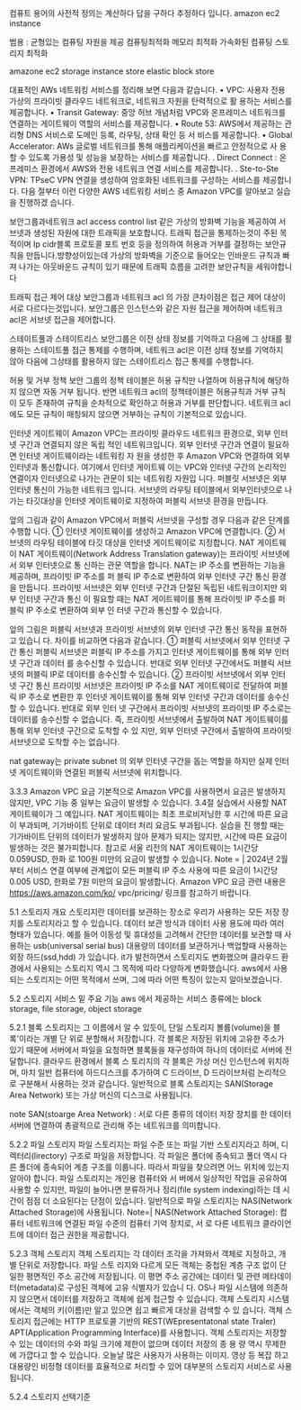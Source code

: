 컴퓨트 용어의 사전적 정의는 계산하다 답을 구하다 추정하다 입니다.
amazon ec2 instance

범용 : 균형있는 컴퓨팅 자원을 제공
컴퓨팅최적화
메모리 최적화
가속화된 컴퓨팅
스토리지 최적화

amazone ec2 storage
instance store
elastic block store

대표적인 AWs 네트워킹 서비스를 정리해 보면 다음과 같습니다.
• VPC: 사용자 전용 가상의 프라이빗 클라우드 네트워크로, 네트워크 자원을 탄력적으로 활 용하는 서비스를 제공합니다.
• Transit Gateway: 중앙 허브 개념처럼 VPC와 온프레미스 네트워크를 연결하는 게이트웨이 역할의 서비스를 제공합니다.
• Route 53: AWS에서 제공하는 관리형 DNS 서비스로 도메인 등록, 라우팅, 상태 확인 등 서 비스를 제공합니다.
• Global Accelerator: AWs 글로벌 네트워크를 통해 애플리케이션을 빠르고 안정적으로 사 용할 수 있도록 가용성 및 성능을 보장하는 서비스를 제공합니다.
. Direct Connect : 온프레미스 환경에서 AWS와 전용 네트워크 연결 서비스를 제공합니다.
. Ste-to-Ste VPN: TPseC VPN 연결을 생성하여 암호화된 네트워크를 구성하는 서비스를 제공합니다.
다음 절부터 이런 다양한 AWS 네트워킹 서비스 중 Amazon VPC를 알아보고 실습을 진행하겠 습니다.

보안그룹과네트워크 acl
access control list 같은 가상의 방화벽 기능을 제공하여 서브넷과 생성된 자원에 대한 트래픽을 보호합니다.
트래픽 접근을 통제하는것이 주된 목적이며 Ip cidr블록 프로토콜 포트 번호 등을 정의하여 허용과 거부를 결정하는 보안규칙을 만듭니다.방향성이있는데 가상의 방화벽을 기준으로 들어오는 인바운드 규칙과 빠져 나가는 아웃바운드 규칙이 있기 때문에 트래픽 흐름을 고려한 보안규칙을 세워야합니다

트래픽 접근 제어 대상
보안그룹과 네트워크 acl 의 가장 큰차이점은 접근 제어 대상이 서로 다르다는것입니다.
보안그룹은 인스턴스와 같은 자원 접근을 제어하며 네트워크 acl은 서브넷 접근을 제어합니다.

스테이트풀과 스테이트리스
보안그룹은 이전 상태 정보를 기억하고 다음에 그 상태를 활용하는 스테이트풀 접근 통제를 수행하며, 네트워크 acl은 이전 상태 정보를 기억하지 않아 다음에 그상태를 활용하지 않는 스테이트리스 접근 통제를 수행합니다.

허용 및 거부 정책
보안 그룹의 정책 테이블은 허용 규칙만 나열하며 허용규칙에 해당하지 않으면 자동 거부 됩니다.
반면 네트워크 acl의 정책테이블은 허용규칙과 거부 규칙이 모두 존재하여 규칙을 순차적으로 확인하고 허용과 거부를 판단합니다.
네트워크 acl에도 모든 규칙이 매칭되지 않으면 거부하는 규칙이 기본적으로 있습니다.

인터넷 게이트웨이
Amazon VPC는 프라이빗 클라우드 네트워크 환경으로, 외부 인터넷 구간과 연결되지 않은 독립 적인 네트워크입니다. 외부 인터넷 구간과 연결이 필요하면 인터넷 게이트웨이라는 네트워킹 자 원을 생성한 후 Amazon VPC와 연결하여 외부 인터넷과 통신합니다. 여기에서 인터넷 게이트웨 이는 VPC와 인터넷 구간의 논리적인 연결이자 인터넷으로 나가는 관문이 되는 네트워킹 자원입 니다.
퍼블릿 서브넷은 외부 인터넷 통신이 가능한 네트워크 입니다. 서브넷의 라우팅 테이블에서 외부인터넷으로 나가는 타깃대상을 인터넷 게이트웨이로 지정하여 퍼블릭 서브넷 환경을 만듭니다.

앞의 그림과 같이 Amazon VPC에서 퍼블릭 서브넷을 구성할 경우 다음과 같은 단계를 수행합 니다.
① 인터넷 게이트웨이를 생성하고 Amazon VPC에 연결합니다.
② 서브넷의 라우팅 테이블에 타깃 대상을 인터넷 게이트웨이로 지정합니다.
NAT 게이트웨이
NAT 게이트웨이(Network Address Translation gateway)는 프라이빗 서브넷에서 외부 인터넷으로 통 신하는 관문 역할을 합니다. NAT는 IP 주소를 변환하는 기능을 제공하며, 프라이빗 IP 주소를 퍼 블릭 IP 주소로 변환하여 외부 인터넷 구간 통신 환경을 만듭니다.
프라이빗 서브넷은 외부 인터넷 구간과 단절된 독립된 네트워크이지만 외부 인터넷 구간과 통신 이 필요할 때는 NAT 게이트웨이를 통해 프라이빗 IP 주소를 퍼블릭 IP 주소로 변환하여 외부 인 터넷 구간과 통신할 수 있습니다.

앞의 그림은 퍼블릭 서브넷과 프라이빗 서브넷의 외부 인터넷 구간 통신 동작을 표현하고 있습니 다. 차이를 비교하면 다음과 같습니다.
① 퍼블릭 서브넷에서 외부 인터넷 구간 통신
퍼블릭 서브넷은 퍼블릭 IP 주소를 가지고 인터넷 게이트웨이를 통해 외부 인터넷 구간과 데이터 를 송수신할 수 있습니다. 반대로 외부 인터넷 구간에서도 퍼블릭 서브넷의 퍼블릭 IP로 데이터를 송수신할 수 있습니다.
② 프라이빗 서브넷에서 외부 인터넷 구간 통신
프라이빗 서브넷은 프라이빗 IP 주소를 NAT 게이트웨이로 전달하여 퍼블릭 IP 주소로 변환한 후 인터넷 게이트웨이를 통해 외부 인터넷 구간과 데이터를 송수신할 수 있습니다. 반대로 외부 인터 넷 구간에서 프라이빗 서브넷의 프라이빗 IP 주소로는 데이터를 송수신할 수 없습니다.
즉, 프라이빗 서브넷에서 출발하여 NAT 게이트웨이를 통해 외부 인터넷 구간으로 도착할 수 있 지만, 외부 인터넷 구간에서 출발하여 프라이빗 서브넷으로 도착할 수는 없습니다.

nat gateway는 private subnet 의 외부 인터넷 구간을 돕는 역할을 하지만 실제 인터넷 게이트웨이와 연결된 퍼블릭 서브넷에 위치합니다.

3.3.3 Amazon VPC 요금
기본적으로 Amazon VPC를 사용하면서 요금은 발생하지 않지만, VPC 기능 중 일부는 요금이 발생할 수 있습니다.
3.4절 실습에서 사용할 NAT 게이트웨이가 그 예입니다. NAT 게이트웨이는 최초 프로비저닝한 후 시간에 따른 요금이 부과되며, 기가바이트 단위로 데이터 처리 요금도 부과됩니다. 실습을 진 행할 때는 기가바이트 단위의 데이터가 발생하지 않아 문제가 되지는 않지만, 시간에 따른 요금이 발생하는 것은 불가피합니다. 참고로 서울 리전의 NAT 게이트웨이는 1시간당 0.059USD, 한화 로 100원 미만의 요금이 발생할 수 있습니다.
Note = |
2024년 2월부터 서비스 연결 여부에 관계없이 모든 퍼블릭 IP 주소 사용에 따른 요금이 1시간당 0.005 USD, 한화로 7원 미만의 요금이 발생합니다. Amazon VPC 요금 관련 내용은 https://aws.amazon.com/ko/ vpc/pricing/ 링크를 참고하기 바랍니다.

5.1 스토리지 개요
스토리지란 데이터를 보관하는 장소로 우리가 사용하는 모든 저장 장치를 스토리지라고 할 수 있습니다.
데이터 보관 방식과 데이터 사용 용도에 따라 여러 형태가 있습니다.
예를 들어 이동성 및 휴대성을 고려해서 간단한 데이터를 보관할 때 사용하는 usb(universal serial bus) 대용량의 데이터를 보관하거나 백업할때 사용하는 외장 하드(ssd,hdd) 가 있습니다.
it가 발전하면서 스토리지도 변화했으며 클라우드 환경에서 사용되는 스토리지 역시 그 목적에 따라 다양하게 변화했습니다.
aws에서 사용되는 스토리지는 어떤 목적에서 쓰며, 그에 따라 어떤 특징이 있는지 알아보겠습니다.

5.2 스토리지 서비스 밑 주요 기능
aws 에서 제공하는 서비스 종류에는 block storage, file storage, object storage

5.2.1
블록 스토리지는 그 이름에서 알 수 있듯이, 단일 스토리지 볼륨(volume)을 블록'이라는 개별 단 위로 분할해서 저장합니다. 각 블록은 저장된 위치에 고유한 주소가 있기 때문에 서버에서 파일을 요청하면 블록들을 재구성하여 하나의 데이터로 서버에 전달합니다. 클라우드 환경에서 블록 스 토리지의 각 블록은 가상 머신 인스턴스에 위치하며, 마치 일반 컴퓨터에 하드디스크를 추가하여
C 드라이브, D 드라이브처럼 논리적으로 구분해서 사용하는 것과 같습니다.
일반적으로 블록 스토리지는 SAN(Storage Area Network) 또는 가상 머신의 디스크로 사용됩니다.

note SAN(stoarge Area Network) : 서로 다른 종류의 데이터 저장 장치를 한 데이터 서버에 연결하여 총괄적으로 관리해 주는 네트워크를 의미합니다.

5.2.2 파일 스토리지
파일 스토리지는 파일 수준 또는 파일 기반 스토리지라고 하며, 디렉터리(lirectory) 구조로 파일을 저장합니다. 각 파일은 폴더에 종속되고 폴더 역시 다른 폴더에 종속되어 계층 구조를 이룹니다.
따라서 파일을 찾으려면 어느 위치에 있는지 알아야 합니다. 파일 스토리지는 개인용 컴퓨터와 서 버에서 일상적인 작업을 공유하여 사용할 수 있지만, 파일이 늘어나면 분류하거나 정리(file system indexing)하는 데 시간이 점점 더 소요된다는 단점이 있습니다.
일반적으로 파일 스토리지는 NAS(Network Attached Storage)에 사용됩니다.
Note=| NAS(Network Attached Storage): 컴퓨터 네트워크에 연결된 파일 수준의 컴퓨터 기억 장치로, 서 로 다른 네트워크 클라이언트에 데이터 접근 권한을 제공합니다.

5.2.3 객체 스토리지
객체 스토리지는 각 데이터 조각을 가져와서 객체로 지정하고, 개별 단위로 저장합니다. 파일 스토 리지와 다르게 모든 객체는 중첩된 계층 구조 없이 단일한 평면적인 주소 공간에 저장됩니다. 이 평면 주소 공간에는 데이터 및 관련 메타데이터(metadata)로 구성된 객체에 고유 식별자가 있습니 다. OS나 파일 시스템에 의존하지 않으면서 데이터를 저장하고 객체에 쉽게 접근할 수 있습니다.
객체 스토리지 시스템에서는 객체의 키(이름)만 알고 있으면 쉽고 빠르게 대상을 검색할 수 있 습니다. 객체 스토리지 접근에는 HTTP 프로토콜 기반의 REST(WEpresentatonal state Traler)
APT(Application Programming Interface)를 사용합니다.
객체 스토리지는 저장할 수 있는 데이터의 수와 파일 크기에 제한이 없으며 데이터 저장의 종 용 량 역시 무제한에 가깝다고 할 수 있습니다. 오늘날 많은 사용자가 사용하는 이미지. 영상 등 복잡 하고 대용량인 비정형 데이터를 효율적으로 처리할 수 있어 대부분의 스토리지 서비스로 사용됩니다.

5.2.4 스토리지 선택기준
